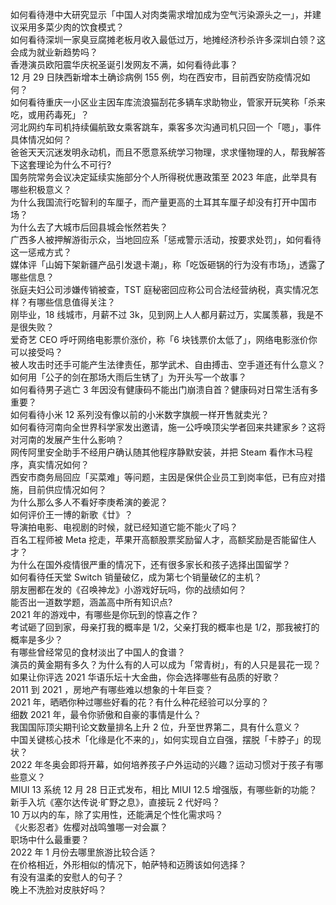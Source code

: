 如何看待港中大研究显示「中国人对肉类需求增加成为空气污染源头之一」，并建议采用多菜少肉的饮食模式？  
如何看待深圳一家臭豆腐摊老板月收入最低过万，地摊经济秒杀许多深圳白领？这会成为就业新趋势吗？  
香港演员欧阳震华庆祝圣诞引发网友不满，如何看待此事？  
12 月 29 日陕西新增本土确诊病例 155 例，均在西安市，目前西安防疫情况如何？  
如何看待重庆一小区业主因车库流浪猫刮花多辆车求助物业，管家开玩笑称「杀来吃，或用药毒死」？  
河北网约车司机持续偏航致女乘客跳车，乘客多次沟通司机只回一个「嗯」，事件具体情况如何？  
爸爸天天沉迷发明永动机，而且不愿意系统学习物理，求求懂物理的人，帮我解答下这套理论为什么不可行?  
国务院常务会议决定延续实施部分个人所得税优惠政策至 2023 年底，此举具有哪些积极意义？  
为什么我国流行吃智利的车厘子，而产量更高的土耳其车厘子却没有打开中国市场？  
为什么去了大城市后回县城会怅然若失？  
广西多人被押解游街示众，当地回应系「惩戒警示活动，按要求处罚」，如何看待这一惩戒方式？  
媒体评「山姆下架新疆产品引发退卡潮」，称「吃饭砸锅的行为没有市场」，透露了哪些信息？  
张庭夫妇公司涉嫌传销被查，TST 庭秘密回应称公司合法经营纳税，真实情况怎样？有哪些信息值得关注？  
刚毕业，18 线城市，月薪不过 3k，见到网上人人都月薪过万，实属羡慕，我是不是很失败？  
爱奇艺 CEO 呼吁网络电影票价涨价，称「6 块钱票价太低了」，网络电影涨价你可以接受吗？  
被人攻击时还手可能产生法律责任，那学武术、自由搏击、空手道还有什么意义？  
如何用「公子的剑在那场大雨后生锈了」为开头写一个故事？  
如何看待男子逃亡 3 年因没有健康码不能出门崩溃自首？健康码对日常生活有多重要？  
如何看待小米 12 系列没有像以前的小米数字旗舰一样开售就卖光？  
如何看待河南向全世界科学家发出邀请，施一公呼唤顶尖学者回来共建家乡？这将对河南的发展产生什么影响？  
网传阿里安全助手不经用户确认随其他程序静默安装，并把 Steam 看作木马程序，真实情况如何？  
西安市商务局回应「买菜难」等问题，主因是保供企业员工到岗率低，已有应对措施，目前供应情况如何？  
为什么那么多人不看好李庚希演的姜泥？  
如何评价王一博的新歌《廿》？  
导演拍电影、电视剧的时候，就已经知道它能不能火了吗？  
百名工程师被 Meta 挖走，苹果开高额股票奖励留人才，高额奖励是否能留住人才？  
为什么在国外疫情很严重的情况下，还有很多家长和孩子选择出国留学？  
如何看待任天堂 Switch 销量破亿，成为第七个销量破亿的主机？  
朋友圈都在发的《召唤神龙》小游戏好玩吗，你的战绩如何？  
能否出一道数学题，涵盖高中所有知识点?  
2021 年的游戏中，有哪些是你玩到的惊喜之作？  
考试砸了回到家，母亲打我的概率是 1/2，父亲打我的概率也是 1/2，那我被打的概率是多少？  
有哪些曾经常见的食材淡出了中国人的食谱？  
演员的黄金期有多久？为什么有的人可以成为「常青树」，有的人只是昙花一现？  
如果让你评选 2021 华语乐坛十大金曲，你会选择哪些有品质的好歌？  
2011 到 2021 ，房地产有哪些难以想象的十年巨变？  
2021 年，晒晒你种过哪些好看的花？有什么种花经验可以分享的？  
细数 2021 年，最令你骄傲和自豪的事情是什么？  
我国国际顶尖期刊论文数量排名上升 2 位，升至世界第二，具有什么意义？  
中国关键核心技术「化缘是化不来的」，如何实现自立自强，摆脱「卡脖子」的现状？  
2022 年冬奥会即将开幕，如何培养孩子户外运动的兴趣？运动习惯对于孩子有哪些意义？  
MIUI 13 系统 12 月 28 日正式发布，相比 MIUI 12.5 增强版，有哪些新的功能？  
新手入坑《塞尔达传说·旷野之息》，直接玩 2 代好吗？  
10 万以内的车，除了实用性，还能满足个性化需求吗？  
《火影忍者》佐樱对战鸣雏哪一对会赢？  
职场中什么最重要？  
2022 年 1 月份去哪里旅游比较合适？  
在价格相近，外形相似的情况下，帕萨特和迈腾该如何选择？  
有没有温柔的安慰人的句子？  
晚上不洗脸对皮肤好吗？  
